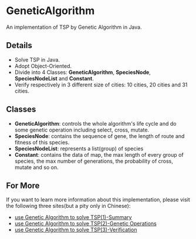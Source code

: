 # GeneticAlgorithm
An implementation of TSP by Genetic Algorithm in Java.
## Details
* Solve TSP in Java.
* Adopt Object-Oriented.
* Divide into 4 Classes: __GeneticAlgorithm__, __SpeciesNode__, __SpeciesNodeList__ and __Constant__.
* Verify respectively in 3 different size of cities: 10 cities, 20 cities and 31 cities.

## Classes
* __GeneticAlgorithm__: controls the whole algorithm's life cycle and do some genetic operation including select, cross, mutate.
* __SpeciesNode__: contains the sequence of gene, the length of route and fitness of this species.
* __SpeciesNodeList__: represents a list(group) of species
* __Constant__: contains the data of map, the max length of every group of species, the max number of generations, the probability of cross, mutate and so on.

## For More
If you want to learn more information about this implementation, please visit the following three sites(but a pity only in Chinese):
* [use Genetic Algorithm to solve TSP(1)-Summary](http://yaochenkun.cn/wordpress/index.php/2016/12/03/gene_article/)
* [use Genetic Algorithm to solve TSP(2)-Genetic Operations](http://yaochenkun.cn/wordpress/index.php/2016/12/04/gene2_article/)
* [use Genetic Algorithm to solve TSP(3)-Verification](http://yaochenkun.cn/wordpress/index.php/2016/12/05/generesult_article/)
